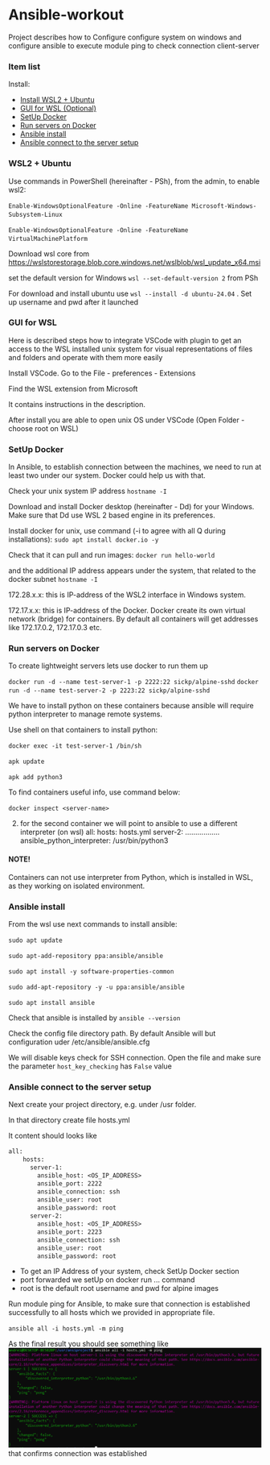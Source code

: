 # Ansible-workout
Project describes how to Configure configure system on windows and configure ansible to execute module ping to check connection client-server 


### Item list

Install:
- [Install WSL2 + Ubuntu](#WSL2_Ububtu)
- [GUI for WSL (Optional)](#gui_wsl) 
- [SetUp Docker](#docker) 
- [Run servers on Docker](#docker_run_srv) 
- [Ansible install](#Ansible_install)
- [Ansible connect to the server setup](#Ansible_connect)


### <a name="WSL2_Ububtu"> WSL2 + Ubuntu</a>  

Use commands in PowerShell (hereinafter - PSh), from the admin, to enable wsl2:

`Enable-WindowsOptionalFeature -Online -FeatureName Microsoft-Windows-Subsystem-Linux`

`Enable-WindowsOptionalFeature -Online -FeatureName VirtualMachinePlatform`

Download wsl core from https://wslstorestorage.blob.core.windows.net/wslblob/wsl_update_x64.msi

set the default version for Windows `wsl --set-default-version 2` from PSh

For download and install ubuntu use `wsl --install -d ubuntu-24.04` . Set up username and pwd after it launched 


### <a name="gui_wsl">GUI for WSL</a>

Here is described steps how to integrate VSCode with plugin to get an access to the WSL
installed unix system for visual representations of files and folders and operate with them more easily

Install VSCode. Go to the File - preferences - Extensions

Find the WSL extension from Microsoft

It contains instructions in the description.

After install you are able to open unix OS under VSCode (Open Folder - choose root on WSL)


### <a name="docker">SetUp Docker</a>

In Ansible, to establish connection between the machines, we need to run at least two under our system. Docker could help us with that.

Check your unix system IP address 
`hostname -I`

Download and install Docker desktop (hereinafter - Dd) for your Windows.
Make sure that Dd use WSL 2 based engine in its preferences.

Install docker for unix, use command (-i to agree with all Q during installations):
`sudo apt install docker.io -y`

Check that it can pull and run images:
 `docker run hello-world`

and the additional IP address appears under the system, that related to the docker subnet
`hostname -I`


172.28.x.x: this is IP-address of the  WSL2 interface  in Windows system.

172.17.x.x: this is IP-address of the Docker. Docker create its own virtual network (bridge) for containers. By default all containers will get addresses like 172.17.0.2, 172.17.0.3 etc.


### <a name="docker_run_srv">Run servers on Docker</a> 

To create lightweight servers lets use docker to run them up

`docker run -d --name test-server-1 -p 2222:22 sickp/alpine-sshd`
`docker run -d --name test-server-2 -p 2223:22 sickp/alpine-sshd`

We have to install python on these containers because ansible will require python interpreter to manage remote systems.

Use shell on that containers to install python:

`docker exec -it test-server-1 /bin/sh` 

`apk update`

`apk add python3`

To find containers useful info, use command below:

`docker inspect <server-name>`


2) for the second container we will point to ansible to use a different interpreter (on wsl) 
all:
  hosts:
    hosts.yml
      server-2:
      .................
          ansible_python_interpreter: /usr/bin/python3

#### NOTE!
Containers can not use interpreter from Python, which is installed in WSL, as they working on isolated environment.


### <a name="Ansible_install">Ansible install</a>

From the wsl use next commands to install ansible:

 `sudo apt update`

`sudo apt-add-repository ppa:ansible/ansible`

`sudo apt install -y software-properties-common`

`sudo add-apt-repository -y -u ppa:ansible/ansible`

`sudo apt install ansible`

Check that ansible is installed by
`ansible --version`

Check the config file directory path. By default Ansible will but configuration uder /etc/ansible/ansible.cfg

We will disable keys check for SSH connection.
Open the file and make sure the parameter `host_key_checking` has `False` value


### <a name="Ansible_connect">Ansible connect to the server setup</a>

Next create your project directory, e.g. under /usr folder.

In that directory create file hosts.yml

It content should looks like

```
all:
    hosts:
      server-1:
        ansible_host: <OS_IP_ADDRESS>
        ansible_port: 2222
        ansible_connection: ssh
        ansible_user: root
        ansible_password: root
      server-2:
        ansible_host: <OS_IP_ADDRESS>
        ansible_port: 2223
        ansible_connection: ssh
        ansible_user: root
        ansible_password: root

```
- To get an IP Address of your system, check <a name="docker">SetUp Docker</a> section
- port forwarded we setUp on docker run ... command
- root is the default root username and pwd for alpine images

Run module ping for Ansible, to make sure that connection is established successfully to all hosts which we provided in appropriate file.

`ansible all -i hosts.yml -m ping`

As the final result you should see something like
![Result](images/ansible_1_result.png)
that confirms connection was established

